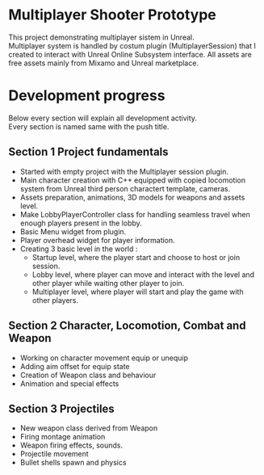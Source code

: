 # Multiplayer Shooter Prototype 

This project demonstrating multiplayer sistem in Unreal.  
Multiplayer system is handled by costum plugin (MultiplayerSession) that I created to interact with Unreal Online Subsystem interface. 
All assets are free assets mainly from Mixamo and Unreal marketplace.   

# Development progress  

Below every section will explain all development activity.  
Every section is named same with the push title.    

## Section 1  Project fundamentals  
- Started with empty project with the Multiplayer session plugin.  
- Main character creation with C++ equipped with copied locomotion system from Unreal third person charactert template, cameras.  
- Assets preparation, animations, 3D models for weapons and assets level.  
- Make LobbyPlayerController class for handling seamless travel when enough players present in the lobby.  
- Basic Menu widget from plugin.  
- Player overhead widget for player information.  
- Creating 3 basic level in the world :  
    - Startup level, where the player start and choose to host or join session.  
    - Lobby level, where player can move and interact with the level and other player while waiting other player to join.  
    - Multiplayer level, where player will start and play the game with other players.  

## Section 2 Character, Locomotion, Combat and Weapon
- Working on character movement equip or unequip
- Adding aim offset for equip state
- Creation of Weapon class and behaviour
- Animation and special effects 

## Section 3 Projectiles
- New weapon class derived from Weapon
- Firing montage animation
- Weapon firing effects, sounds.
- Projectile movement
- Bullet shells spawn and physics
